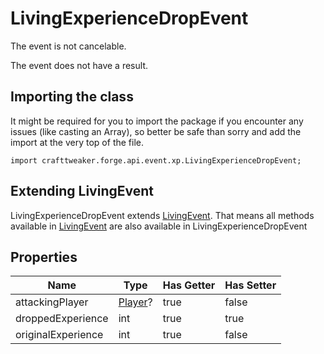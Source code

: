 # LivingExperienceDropEvent

The event is not cancelable.

The event does not have a result.

## Importing the class

It might be required for you to import the package if you encounter any issues (like casting an Array), so better be safe than sorry and add the import at the very top of the file.
```zenscript
import crafttweaker.forge.api.event.xp.LivingExperienceDropEvent;
```


## Extending LivingEvent

LivingExperienceDropEvent extends [LivingEvent](/forge/api/event/entity/living/LivingEvent). That means all methods available in [LivingEvent](/forge/api/event/entity/living/LivingEvent) are also available in LivingExperienceDropEvent

## Properties

|        Name        |                       Type                        | Has Getter | Has Setter |
|--------------------|---------------------------------------------------|------------|------------|
| attackingPlayer    | [Player](/vanilla/api/entity/type/player/Player)? | true       | false      |
| droppedExperience  | int                                               | true       | true       |
| originalExperience | int                                               | true       | false      |

